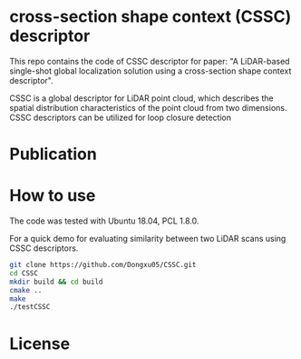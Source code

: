 # cross-section shape context (CSSC) descriptor
This repo contains the code of CSSC descriptor for paper: "A LiDAR-based single-shot global localization solution using a cross-section shape context descriptor".

CSSC is a global descriptor for LiDAR point cloud, which describes the spatial distribution characteristics of the point cloud from two dimensions. CSSC descriptors can be utilized for loop closure detection

# Publication

# How to use
The code was tested with Ubuntu 18.04, PCL 1.8.0.

For a quick demo for evaluating similarity between two LiDAR scans using  CSSC descriptors.
```bash
git clone https://github.com/Dongxu05/CSSC.git
cd CSSC
mkdir build && cd build
cmake ..
make
./testCSSC
```

# License
